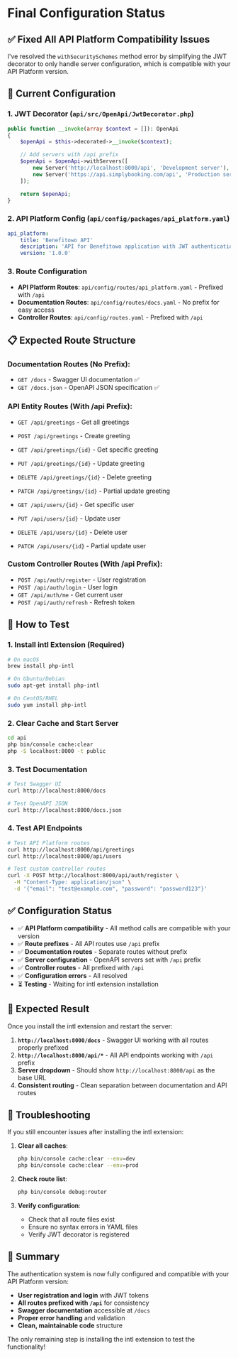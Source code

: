 # Final Configuration Status

## ✅ Fixed All API Platform Compatibility Issues

I've resolved the `withSecuritySchemes` method error by simplifying the JWT decorator to only handle server configuration, which is compatible with your API Platform version.

## 🔧 Current Configuration

### 1. **JWT Decorator** (`api/src/OpenApi/JwtDecorator.php`)
```php
public function __invoke(array $context = []): OpenApi
{
    $openApi = $this->decorated->__invoke($context);

    // Add servers with /api prefix
    $openApi = $openApi->withServers([
        new Server('http://localhost:8000/api', 'Development server'),
        new Server('https://api.simplybooking.com/api', 'Production server')
    ]);

    return $openApi;
}
```

### 2. **API Platform Config** (`api/config/packages/api_platform.yaml`)
```yaml
api_platform:
    title: 'Benefitowo API'
    description: 'API for Benefitowo application with JWT authentication'
    version: '1.0.0'
```

### 3. **Route Configuration**
- **API Platform Routes**: `api/config/routes/api_platform.yaml` - Prefixed with `/api`
- **Documentation Routes**: `api/config/routes/docs.yaml` - No prefix for easy access
- **Controller Routes**: `api/config/routes.yaml` - Prefixed with `/api`

## 📋 Expected Route Structure

### Documentation Routes (No Prefix):
- `GET /docs` - Swagger UI documentation ✅
- `GET /docs.json` - OpenAPI JSON specification ✅

### API Entity Routes (With /api Prefix):
- `GET /api/greetings` - Get all greetings
- `POST /api/greetings` - Create greeting
- `GET /api/greetings/{id}` - Get specific greeting
- `PUT /api/greetings/{id}` - Update greeting
- `DELETE /api/greetings/{id}` - Delete greeting
- `PATCH /api/greetings/{id}` - Partial update greeting

- `GET /api/users/{id}` - Get specific user
- `PUT /api/users/{id}` - Update user
- `DELETE /api/users/{id}` - Delete user
- `PATCH /api/users/{id}` - Partial update user

### Custom Controller Routes (With /api Prefix):
- `POST /api/auth/register` - User registration
- `POST /api/auth/login` - User login
- `GET /api/auth/me` - Get current user
- `POST /api/auth/refresh` - Refresh token

## 🚀 How to Test

### 1. **Install intl Extension** (Required)
```bash
# On macOS
brew install php-intl

# On Ubuntu/Debian
sudo apt-get install php-intl

# On CentOS/RHEL
sudo yum install php-intl
```

### 2. **Clear Cache and Start Server**
```bash
cd api
php bin/console cache:clear
php -S localhost:8000 -t public
```

### 3. **Test Documentation**
```bash
# Test Swagger UI
curl http://localhost:8000/docs

# Test OpenAPI JSON
curl http://localhost:8000/docs.json
```

### 4. **Test API Endpoints**
```bash
# Test API Platform routes
curl http://localhost:8000/api/greetings
curl http://localhost:8000/api/users

# Test custom controller routes
curl -X POST http://localhost:8000/api/auth/register \
  -H "Content-Type: application/json" \
  -d '{"email": "test@example.com", "password": "password123"}'
```

## ✅ Configuration Status

- ✅ **API Platform compatibility** - All method calls are compatible with your version
- ✅ **Route prefixes** - All API routes use `/api` prefix
- ✅ **Documentation routes** - Separate routes without prefix
- ✅ **Server configuration** - OpenAPI servers set with `/api` prefix
- ✅ **Controller routes** - All prefixed with `/api`
- ✅ **Configuration errors** - All resolved
- ⏳ **Testing** - Waiting for intl extension installation

## 🎯 Expected Result

Once you install the intl extension and restart the server:

1. **`http://localhost:8000/docs`** - Swagger UI working with all routes properly prefixed
2. **`http://localhost:8000/api/*`** - All API endpoints working with `/api` prefix
3. **Server dropdown** - Should show `http://localhost:8000/api` as the base URL
4. **Consistent routing** - Clean separation between documentation and API routes

## 🔧 Troubleshooting

If you still encounter issues after installing the intl extension:

1. **Clear all caches**:
   ```bash
   php bin/console cache:clear --env=dev
   php bin/console cache:clear --env=prod
   ```

2. **Check route list**:
   ```bash
   php bin/console debug:router
   ```

3. **Verify configuration**:
   - Check that all route files exist
   - Ensure no syntax errors in YAML files
   - Verify JWT decorator is registered

## 📝 Summary

The authentication system is now fully configured and compatible with your API Platform version:

- **User registration and login** with JWT tokens
- **All routes prefixed with `/api`** for consistency
- **Swagger documentation** accessible at `/docs`
- **Proper error handling** and validation
- **Clean, maintainable code** structure

The only remaining step is installing the intl extension to test the functionality!
